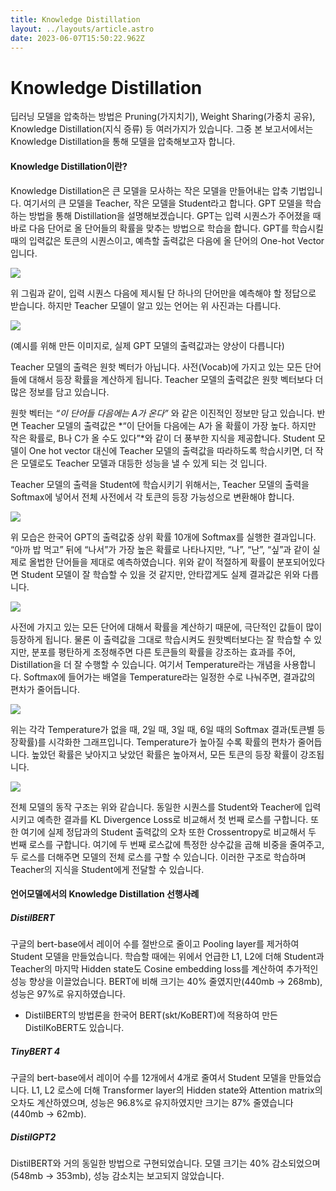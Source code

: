 ```yaml
---
title: Knowledge Distillation
layout: ../layouts/article.astro
date: 2023-06-07T15:50:22.962Z
---
```


# Knowledge Distillation

딥러닝 모델을 압축하는 방법은 Pruning(가지치기), Weight Sharing(가중치 공유), Knowledge Distillation(지식 증류) 등 여러가지가 있습니다. 그중 본 보고서에서는 Knowledge Distillation을 통해 모델을 압축해보고자 합니다.

#### **Knowledge Distillation이란?**

Knowledge Distillation은 큰 모델을 모사하는 작은 모델을 만들어내는 압축 기법입니다. 여기서의 큰 모델을 Teacher, 작은 모델을 Student라고 합니다. GPT 모델을 학습하는 방법을 통해 Distillation을 설명해보겠습니다. GPT는 입력 시퀀스가 주어졌을 때 바로 다음 단어로 올 단어들의 확률을 맞추는 방법으로 학습을 합니다. GPT를 학습시킬 때의 입력값은 토큰의 시퀀스이고, 예측할 출력값은 다음에 올 단어의 One-hot Vector입니다.

![](../images/97b6df46-4655-4e1f-9b1e-10b3a1a97ef1.png)

위 그림과 같이, 입력 시퀀스 다음에 제시될 단 하나의 단어만을 예측해야 할 정답으로 받습니다. 하지만 Teacher 모델이 알고 있는 언어는 위 사진과는 다릅니다.

![](../images/3a8b5301-a01a-41d5-87d5-27085939731c.png)

(예시를 위해 만든 이미지로, 실제 GPT 모델의 출력값과는 양상이 다릅니다)

Teacher 모델의 출력은 원핫 벡터가 아닙니다. 사전(Vocab)에 가지고 있는 모든 단어들에 대해서 등장 확률을 계산하게 됩니다. Teacher 모델의 출력값은 원핫 벡터보다 더 많은 정보를 담고 있습니다.

원핫 벡터는 _“이 단어들 다음에는 A가 온다”_ 와 같은 이진적인 정보만 담고 있습니다. 반면 Teacher 모델의 출력값은 \*“이 단어들 다음에는 A가 올 확률이 가장 높다. 하지만 작은 확률로, B나 C가 올 수도 있다”\*와 같이 더 풍부한 지식을 제공합니다. Student 모델이 One hot vector 대신에 Teacher 모델의 출력값을 따라하도록 학습시키면, 더 작은 모델로도 Teacher 모델과 대등한 성능을 낼 수 있게 되는 것 입니다.

Teacher 모델의 출력을 Student에 학습시키기 위해서는, Teacher 모델의 출력을 Softmax에 넣어서 전체 사전에서 각 토큰의 등장 가능성으로 변환해야 합니다.

![](../images/ed824def-63aa-4a01-843a-462e2fe9f483.png)

위 모습은 한국어 GPT의 출력값중 상위 확률 10개에 Softmax를 실행한 결과입니다. “아까 밥 먹고” 뒤에 “나서”가 가장 높은 확률로 나타나지만, “나”, “난”, “싶”과 같이 실제로 올법한 단어들을 제대로 예측하였습니다. 위와 같이 적절하게 확률이 분포되어있다면 Student 모델이 잘 학습할 수 있을 것 같지만, 안타깝게도 실제 결과값은 위와 다릅니다.

![](../images/125dc2d8-c63c-4001-9c82-882fb22f6b6d.png)

사전에 가지고 있는 모든 단어에 대해서 확률을 계산하기 때문에, 극단적인 값들이 많이 등장하게 됩니다. 물론 이 출력값을 그대로 학습시켜도 원핫벡터보다는 잘 학습할 수 있지만, 분포를 평탄하게 조정해주면 다른 토큰들의 확률을 강조하는 효과를 주어, Distillation을 더 잘 수행할 수 있습니다. 여기서 Temperature라는 개념을 사용합니다. Softmax에 들어가는 배열을 Temperature라는 일정한 수로 나눠주면, 결과값의 편차가 줄어듭니다.

![](../images/ca83823f-b53d-4959-9930-2a72dd975997.png)

위는 각각 Temperature가 없을 때, 2일 때, 3일 때, 6일 때의 Softmax 결과(토큰별 등장확률)를 시각화한 그래프입니다. Temperature가 높아질 수록 확률의 편차가 줄어듭니다. 높았던 확률은 낮아지고 낮았던 확률은 높아져서, 모든 토큰의 등장 확률이 강조됩니다.

![](../images/48d4ade5-98c4-42c4-9c96-52eff088b019.png)

전체 모델의 동작 구조는 위와 같습니다. 동일한 시퀀스를 Student와 Teacher에 입력시키고 예측한 결과를 KL Divergence Loss로 비교해서 첫 번째 로스를 구합니다. 또한 여기에 실제 정답과의 Student 출력값의 오차 또한 Crossentropy로 비교해서 두 번째 로스를 구합니다. 여기에 두 번째 로스값에 특정한 상수값을 곱해 비중을 줄여주고, 두 로스를 더해주면 모델의 전체 로스를 구할 수 있습니다. 이러한 구조로 학습하며 Teacher의 지식을 Student에게 전달할 수 있습니다.

#### **언어모델에서의 Knowledge Distillation 선행사례**

##### **DistilBERT**

구글의 bert-base에서 레이어 수를 절반으로 줄이고 Pooling layer를 제거하여 Student 모델을 만들었습니다. 학습할 때에는 위에서 언급한 L1, L2에 더해 Student과 Teacher의 마지막 Hidden state도 Cosine embedding loss를 계산하여 추가적인 성능 향상을 이끌었습니다. BERT에 비해 크기는 40% 줄였지만(440mb → 268mb), 성능은 97%로 유지하였습니다.

- DistilBERT의 방법론을 한국어 BERT(skt/KoBERT)에 적용하여 만든 DistilKoBERT도 있습니다.

##### **TinyBERT 4**

구글의 bert-base에서 레이어 수를 12개에서 4개로 줄여서 Student 모델을 만들었습니다. L1, L2 로스에 더해 Transformer layer의 Hidden state와 Attention matrix의 오차도 계산하였으며, 성능은 96.8%로 유지하였지만 크기는 87% 줄였습니다(440mb → 62mb).

##### **DistilGPT2**

DistilBERT와 거의 동일한 방법으로 구현되었습니다. 모델 크기는 40% 감소되었으며(548mb → 353mb), 성능 감소치는 보고되지 않았습니다.
